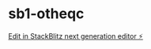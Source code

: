 # sb1-otheqc

[Edit in StackBlitz next generation editor ⚡️](https://stackblitz.com/~/github.com/Jarvisr88/sb1-otheqc)